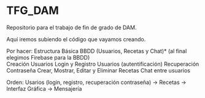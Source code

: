 # TFG_DAM
Repositorio para el trabajo de fin de grado de DAM.

Aquí iremos subiendo el código que vayamos creando.

Por hacer:
Estructura Básica BBDD (Usuarios, Recetas y Chat)* (al final elegimos Firebase para la BBDD)<br>
Creación Usuarios
Login y Registro Usuarios (autentificación)
Recuperación Contraseña
Crear, Mostrar, Editar y Eliminar Recetas
Chat entre usuarios

Orden:
Usarios (login, registro, recuperación contraseña) -> Recetas -> Interfaz Gráfica -> Mensajería



